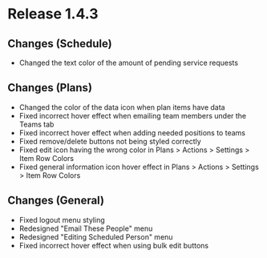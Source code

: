 # Release 1.4.3

## Changes (Schedule) 
- Changed the text color of the amount of pending service requests

## Changes (Plans)
- Changed the color of the data icon when plan items have data
- Fixed incorrect hover effect when emailing team members under the Teams tab
- Fixed incorrect hover effect when adding needed positions to teams
- Fixed remove/delete buttons not being styled correctly
- Fixed edit icon having the wrong color in Plans > Actions > Settings > Item Row Colors
- Fixed general information icon hover effect in Plans > Actions > Settings > Item Row Colors

## Changes (General)
- Fixed logout menu styling
- Redesigned "Email These People" menu
- Redesigned "Editing Scheduled Person" menu
- Fixed incorrect hover effect when using bulk edit buttons 
